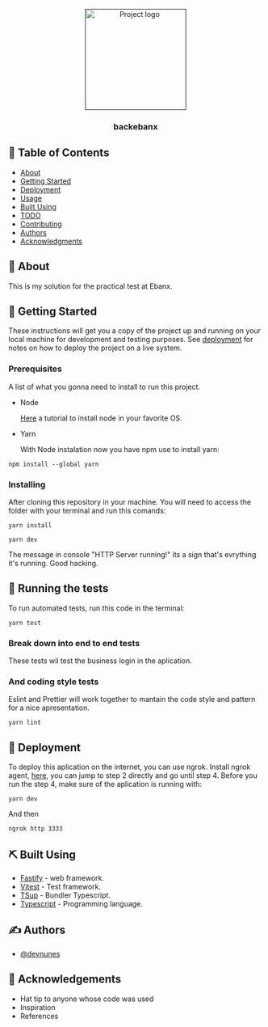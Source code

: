 <p align="center">
  <a href="" rel="noopener">
 <img width=200px height=200px src="https://i.imgur.com/6wj0hh6.jpg" alt="Project logo"></a>
</p>

<h3 align="center">backebanx</h3>

## 📝 Table of Contents

- [About](#about)
- [Getting Started](#getting_started)
- [Deployment](#deployment)
- [Usage](#usage)
- [Built Using](#built_using)
- [TODO](../TODO.md)
- [Contributing](../CONTRIBUTING.md)
- [Authors](#authors)
- [Acknowledgments](#acknowledgement)

## 🧐 About <a name = "about"></a>

This is my solution for the practical test at Ebanx.

## 🏁 Getting Started <a name = "getting_started"></a>

These instructions will get you a copy of the project up and running on your local machine for development and testing purposes. See [deployment](#deployment) for notes on how to deploy the project on a live system.

### Prerequisites

A list of what you gonna need to install to run this project.

- Node

  [Here](https://www.alura.com.br/artigos/como-instalar-node-js-windows-linux-macos?gclid=CjwKCAiAr4GgBhBFEiwAgwORraCEtHblYqXAsMSmUAfUL2KFN7_n3H9yldAZZLz4m6Kbo3xrkxdl2xoC8XgQAvD_BwE) a tutorial to install node in your favorite OS.

- Yarn

  With Node instalation now you have npm use to install yarn:

```
npm install --global yarn
```

### Installing

After cloning this repository in your machine.
You will need to access the folder with your terminal and run this comands:

```
yarn install
```

```
yarn dev
```

The message in console "HTTP Server running!" its a sign that's evrything it's running.
Good hacking.

## 🔧 Running the tests <a name = "tests"></a>

To run automated tests, run this code in the terminal:

```
yarn test
```

### Break down into end to end tests

These tests wil test the business login in the aplication.

### And coding style tests

Eslint and Prettier will work together to mantain the code style and pattern for a nice apresentation.

```
yarn lint
```

## 🚀 Deployment <a name = "deployment"></a>

To deploy this aplication on the internet, you can use ngrok.
Install ngrok agent, [here](https://ngrok.com/docs/getting-started), you can jump to step 2 directly and go until step 4.
Before you run the step 4, make sure of the aplication is running with:

```
yarn dev
```

And then

```
ngrok http 3333
```

## ⛏️ Built Using <a name = "built_using"></a>

- [Fastify](https://www.fastify.io/) - web framework.
- [Vitest](https://vitest.dev/) - Test framework.
- [TSup](https://tsup.egoist.dev/) - Bundler Typescript.
- [Typescript](https://www.typescriptlang.org/) - Programming language.

## ✍️ Authors <a name = "authors"></a>

- [@devnunes](https://github.com/devnunes)

## 🎉 Acknowledgements <a name = "acknowledgement"></a>

- Hat tip to anyone whose code was used
- Inspiration
- References
